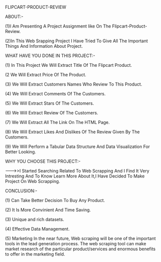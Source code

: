 FLIPCART-PRODUCT-REVIEW

ABOUT:-

(1)I Am Presenting A Project Assignment like On The Flipcart-Product-Review.

(2)In This Web Srapping Project I Have Tried To Give All The Important Things And Information About Project.

WHAT HAVE YOU DONE IN THIS PROJECT:-

(1) In This Project We Will Extract Title Of The Flipcart Product.

(2 We Will Extract Price Of The Product.

(3) We Will Extract Customers Names Who Review To This Product.

(4) We Will Extract Comments Of The Customers.

(5) We Will Extract Stars Of The Customers.

(6) We Will Extract Review Of The Customers.

(7) We Will Extract All The Link On The HTML Page.

(8) We Will Extract Likes And Dislikes Of The Review Given By The Customers.

(9) We Will Perform a Tabular Data Structure And Data Visualization For Better Looking.

WHY YOU CHOOSE THIS PROJECT:-

--->>I Started Searching Related To Web Scrapping And I Find It Very Intresting And To Know Learn More About It,I Have Decided To Make Project On Web Scrapping.

CONCLUSION:-

(1) Can Take Better Decision To Buy Any Product.

(2) It Is More Convinient And Time Saving.

(3) Unique and rich datasets.

(4) Effective Data Management.

(5) Marketing In the near future, Web scraping will be one of the important tools in the lead generation process. 
  The web scraping tool can make market research of the particular product/services and enormous benefits to offer in the marketing field.
